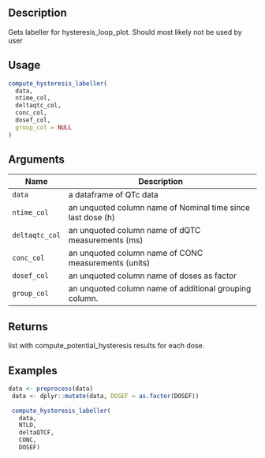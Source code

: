 ## Description

Gets labeller for hysteresis_loop_plot. Should most likely not be used by user

## Usage

```r
compute_hysteresis_labeller(
  data,
  ntime_col,
  deltaqtc_col,
  conc_col,
  dosef_col,
  group_col = NULL
)
```

## Arguments

| Name | Description |
|------|-------------|
| `data` | a dataframe of QTc data |
| `ntime_col` | an unquoted column name of Nominal time since last dose (h) |
| `deltaqtc_col` | an unquoted column name of dQTC measurements (ms) |
| `conc_col` | an unquoted column name of CONC measurements (units) |
| `dosef_col` | an unquoted column name of doses as factor |
| `group_col` | an unquoted column name of additional grouping column. |

## Returns

list with compute_potential_hysteresis results for each dose.

## Examples

```r
data <- preprocess(data)
 data <- dplyr::mutate(data, DOSEF = as.factor(DOSEF))
 
 compute_hysteresis_labeller(
   data,
   NTLD,
   deltaQTCF,
   CONC,
   DOSEF)
```



